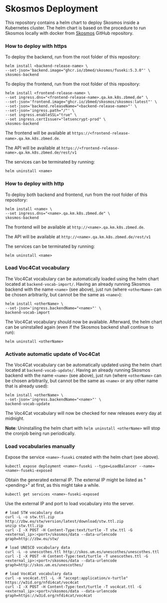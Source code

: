 # Skosmos Deployment

This repository contains a helm chart to deploy Skosmos inside a Kubernetes cluster.
The helm chart is based on the procedure to run Skosmos locally with docker from [Skosmos](https://github.com/NatLibFi/Skosmos) GitHub repository.

### How to deploy with https

To deploy the backend, run from the root folder of this repository:
```
helm install <backend-release-name> \
--set-json='backend.image="ghcr.io/zbmed/skosmos/fuseki:5.3.0"' \
skosmos-backend
```

To deploy the frontend, run from the root folder of this repository:
```
helm install <frontend-release-name> \
--set ingress.dns="<frontend-release-name>.qa.km.k8s.zbmed.de" \
--set-json='frontend.image="ghcr.io/zbmed/skosmos/skosmos:latest"' \
--set-json='backend.releaseName="<backend-release-name>"' \
--set-json='ingress.path="/"' \
--set ingress.enableSSL="true" \
--set ingress.certIssuer="letsencrypt-prod" \
skosmos-backend
```

The frontend will be available at `https://<frontend-release-name>.qa.km.k8s.zbmed.de`.

The API will be available at `https://<frontend-release-name>.qa.km.k8s.zbmed.de/rest/v1`

The services can be terminated by running:

```
helm uninstall <name>
```

### How to deploy with http

To deploy both backend and frontend, run from the root folder of this repository:
```
helm install <name> \
--set ingress.dns="<name>.qa.km.k8s.zbmed.de" \
skosmos-backend
```

The frontend will be available at `http://<name>.qa.km.k8s.zbmed.de`.

The API will be available at `http://<name>.qa.km.k8s.zbmed.de/rest/v1`

The services can be terminated by running:

```
helm uninstall <name>
```

### Load Voc4Cat vocabulary

The Voc4Cat vocabulary can be automatically loaded using the helm chart located at `backend-vocab-import/`.
Having an already running Skosmos backend with the name `<name>` (see above), just run (where `<otherName>` can be chosen arbitrarily, but cannot be the same as `<name>`):

```
helm install <otherName> \
--set-json='ingress.backendName="<name>"' \
backend-vocab-import
```

The Voc4Cat vocabulary should now be available.
Afterward, the helm chart can be uninstalled again (even if the Skosmos backend shall continue to run):

```
helm uninstall <otherName>
```

### Activate automatic update of Voc4Cat

The Voc4Cat vocabulary can be automatically updated using the helm chart located at `backend-vocab-update/`.
Having an already running Skosmos backend with the name `<name>` (see above), just run (where `<otherName>` can be chosen arbitrarily, but cannot be the same as `<name>` or any other name that is already used):

```
helm install <otherName> \
--set-json='ingress.backendName="<name>"' \
backend-vocab-update
```

The Voc4Cat vocabulary will now be checked for new releases every day at midnight.

__Note__: Uninstalling the helm chart with `helm uninstall <otherName>` will stop the cronjob being run periodically.

### Load vocabularies manually

Expose the service `<name>-fuseki` created with the helm chart (see above).
```
kubectl expose deployment <name>-fuseki --type=LoadBalancer --name=<name>-fuseki-exposed
```

Obtain the generated external IP. The external IP might be listed as "\<pending\>" at first, as this might take a while.
```
kubectl get services <name>-fuseki-exposed
  ```

Use the external IP and port to load vocabulary into the server.
```
# load STW vocabulary data
curl -L -o stw.ttl.zip http://zbw.eu/stw/version/latest/download/stw.ttl.zip
unzip stw.ttl.zip
curl -I -X POST -H Content-Type:text/turtle -T stw.ttl -G <external_ip>:<port>/skosmos/data --data-urlencode graph=http://zbw.eu/stw/

# load UNESCO vocabulary data
curl -L -o unescothes.ttl http://skos.um.es/unescothes/unescothes.ttl
curl -I -X POST -H Content-Type:text/turtle -T unescothes.ttl -G <external_ip>:<port>/skosmos/data --data-urlencode graph=http://skos.um.es/unescothes/

# load Voc4Cat vocabulary data
curl -o voc4cat.ttl -L -H "accept:application/x-turtle" https://w3id.org/nfdi4cat/voc4cat
curl -I -X POST -H Content-Type:text/turtle -T voc4cat.ttl -G <external_ip>:<port>/skosmos/data --data-urlencode graph=https://w3id.org/nfdi4cat/voc4cat
```